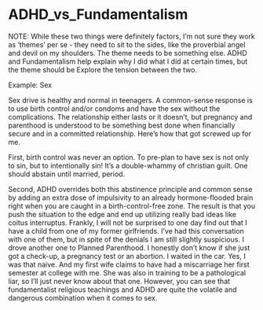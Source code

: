 # ADHD_vs_Fundamentalism

NOTE: While these two things were definitely factors, I’m not sure they work as ‘themes’ per se - they need to sit to the sides, like the proverbial angel and devil on my shoulders. The theme needs to be something else. ADHD and Fundamentalism help explain why I did what I did at certain times, but the theme should be Explore the tension between the two. 

Example: Sex

Sex drive is healthy and normal in teenagers. A common-sense response is to use birth control and/or condoms and have the sex without the complications. The relationship either lasts or it doesn’t, but pregnancy and parenthood is understood to be something best done when financially secure and in a committed relationship. Here’s how that got screwed up for me.

First, birth control was never an option. To pre-plan to have sex is not only to sin, but to intentionally sin! It’s a double-whammy of christian guilt. One should abstain until married, period.

Second, ADHD overrides both this abstinence principle and common sense by adding an extra dose of impulsivity to an already hormone-flooded brain right when you are caught in a birth-control-free zone. The result is that you push the situation to the edge and end up utilizing really bad ideas like coitus interruptus. Frankly, I will not be surprised to one day find out that I have a child from one of my former girlfriends. I’ve had this conversation with one of them, but in spite of the denials I am still slightly suspicious. I drove another one to Planned Parenthood. I honestly don’t know if she just got a check-up, a pregnancy test or an abortion. I waited in the car. Yes, I was that naive. And my first wife claims to have had a miscarriage her first semester at college with me. She was also in training to be a pathological liar, so I’ll just never know about that one. However, you can see that fundamentalist religious teachings and ADHD are quite the volatile and dangerous combination when it comes to sex.